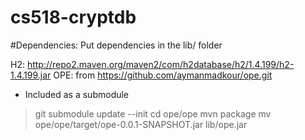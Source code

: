 # cs518-cryptdb

#Dependencies:
Put dependencies in the lib/ folder

H2: http://repo2.maven.org/maven2/com/h2database/h2/1.4.199/h2-1.4.199.jar
OPE: from https://github.com/aymanmadkour/ope.git
- Included as a submodule
> git submodule update --init
> cd ope/ope
> mvn package
> mv ope/ope/target/ope-0.0.1-SNAPSHOT.jar lib/ope.jar
